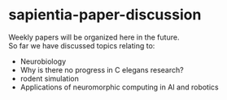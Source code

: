 # sapientia-paper-discussion

Weekly papers will be organized here in the future.   
So far we have discussed topics relating to:   
- Neurobiology
- Why is there no progress in C elegans research?
- rodent simulation
- Applications of neuromorphic computing in AI and robotics
